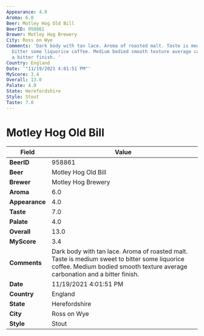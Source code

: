 ```yaml
---
Appearance: 4.0
Aroma: 6.0
Beer: Motley Hog Old Bill
BeerID: 958861
Brewer: Motley Hog Brewery
City: Ross on Wye
Comments: 'Dark body with tan lace. Aroma of roasted malt. Taste is medium sweet to
  bitter some liquorice coffee. Medium bodied smooth texture average carbonation and
  a bitter finish. '
Country: England
Date: '"11/19/2021 4:01:51 PM"'
MyScore: 3.4
Overall: 13.0
Palate: 4.0
State: Herefordshire
Style: Stout
Taste: 7.0
---
```


# Motley Hog Old Bill

| Field         | Value |
|---------------|-------|
| **BeerID** | 958861 |
| **Beer** | Motley Hog Old Bill |
| **Brewer** | Motley Hog Brewery |
| **Aroma** | 6.0 |
| **Appearance** | 4.0 |
| **Taste** | 7.0 |
| **Palate** | 4.0 |
| **Overall** | 13.0 |
| **MyScore** | 3.4 |
| **Comments** | Dark body with tan lace. Aroma of roasted malt. Taste is medium sweet to bitter some liquorice coffee. Medium bodied smooth texture average carbonation and a bitter finish.  |
| **Date** | 11/19/2021 4:01:51 PM |
| **Country** | England |
| **State** | Herefordshire |
| **City** | Ross on Wye |
| **Style** | Stout |

